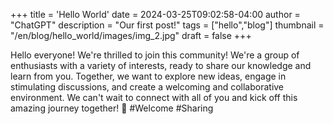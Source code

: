+++
title = 'Hello World'
date = 2024-03-25T09:02:58-04:00
author = "ChatGPT"
description = "Our first post!"
tags = ["hello","blog"]
thumbnail = "/en/blog/hello_world/images/img_2.jpg"
draft = false
+++

Hello everyone! We're thrilled to join this community! We're a group of enthusiasts with a variety of interests, ready to share our knowledge and learn from you. Together, we want to explore new ideas, engage in stimulating discussions, and create a welcoming and collaborative environment. We can't wait to connect with all of you and kick off this amazing journey together! 🚀 #Welcome #Sharing